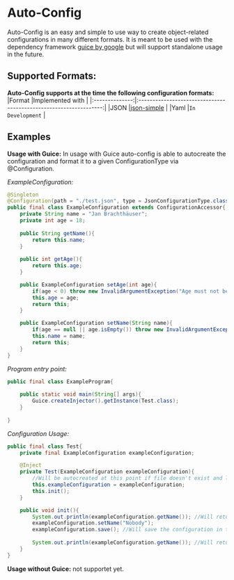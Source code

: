# Auto-Config

Auto-Config is an easy and simple to use way to create object-related configurations in many different formats.
It is meant to be used with the dependency framework [guice by google](https://github.com/google/guice) 
but will support standalone usage in the future.

## Supported Formats:
**Auto-Config supports at the time the following configuration formats:**
|Format          |Implemented with                                                   |
|:--------------:|:-----------------------------------------------------------------:|
|JSON            |[json-simple](https://github.com/fangyidong/json-simple)           |
|Yaml            |`In Development`                                                   |

## Examples
**Usage with Guice:**
In usage with Guice auto-config is able to autocreate the configuration and format it to a given ConfigurationType
via @Configuration. 

*ExampleConfiguration:*
```java
@Singleton
@Configuration(path = "./test.json", type = JsonConfigurationType.class)
public final class ExampleConfiguration extends ConfigurationAccessor{
	private String name = "Jan Brachthäuser";
	private int age = 18;
	
	public String getName(){
		return this.name;
	}
	
	public int getAge(){
		return this.age;
	}

	public ExampleConfiguration setAge(int age){
		if(age < 0) throw new InvalidArgumentException("Age must not be < 0."); 
		this.age = age;
		return this;
	}

	public ExampleConfiguration setName(String name){
		if(age == null || age.isEmpty()) throw new InvalidArgumentException("Name must not be empty.");
		this.name = name;
		return this;
	}
}
```
*Program entry point:*
```java
public final class ExampleProgram{
	
	public static void main(String[] args){
		Guice.createInjector().getInstance(Test.class);
	}
	
}
```
*Configuration Usage:*
```java
public final class Test{
	private final ExampleConfiguration exampleConfiguration;

	@Inject
	private Test(ExampleConfiguration exampleConfiguration){
		//Will be autocreated at this point if file doesn't exist and load all default values in it.
		this.exampleConfiguration = exampleConfiguration;
		this.init();
	}

	public void init(){
		System.out.println(exampleConfiguration.getName()); //Will return 'Jan Brachthäuser' by default.
		exampleConfiguration.setName("Nobody");
		exampleConfiguration.save(); //Will save the configuration in the given format to the file specified in @Configuration.
		
		System.out.println(exampleConfiguration.getName()); //Will return 'Nobody' now.
	}
}
```

**Usage without Guice:**
not supportet yet.
